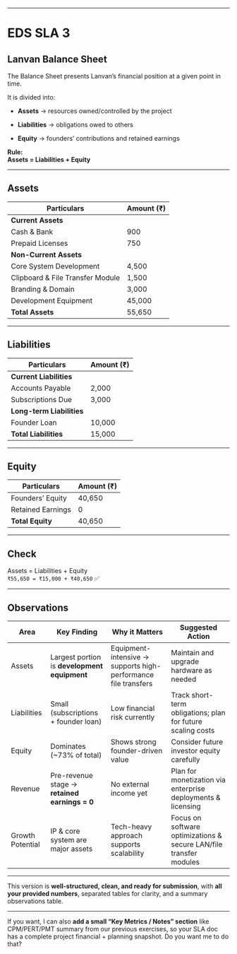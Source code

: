
***

# **EDS SLA 3**

## **Lanvan Balance Sheet**

The Balance Sheet presents Lanvan’s financial position at a given point in time.

It is divided into:

-   **Assets** → resources owned/controlled by the project
    
-   **Liabilities** → obligations owed to others
    
-   **Equity** → founders’ contributions and retained earnings
    

**Rule:**  
**Assets = Liabilities + Equity**

***

## **Assets**

| Particulars | Amount (₹) |
| --- | --- |
| **Current Assets** |     |
| Cash & Bank | 900 |
| Prepaid Licenses | 750 |
| **Non-Current Assets** |     |
| Core System Development | 4,500 |
| Clipboard & File Transfer Module | 1,500 |
| Branding & Domain | 3,000 |
| Development Equipment | 45,000 |
| **Total Assets** | 55,650 |

***

## **Liabilities**

| Particulars | Amount (₹) |
| --- | --- |
| **Current Liabilities** |     |
| Accounts Payable | 2,000 |
| Subscriptions Due | 3,000 |
| **Long-term Liabilities** |     |
| Founder Loan | 10,000 |
| **Total Liabilities** | 15,000 |

***

## **Equity**

| Particulars | Amount (₹) |
| --- | --- |
| Founders’ Equity | 40,650 |
| Retained Earnings | 0   |
| **Total Equity** | 40,650 |

***

## **Check**

Assets = Liabilities + Equity  
`₹55,650 = ₹15,000 + ₹40,650` ✅

***

## **Observations**

| Area | Key Finding | Why it Matters | Suggested Action |
| --- | --- | --- | --- |
| Assets | Largest portion is **development equipment** | Equipment-intensive → supports high-performance file transfers | Maintain and upgrade hardware as needed |
| Liabilities | Small (subscriptions + founder loan) | Low financial risk currently | Track short-term obligations; plan for future scaling costs |
| Equity | Dominates (~73% of total) | Shows strong founder-driven value | Consider future investor equity carefully |
| Revenue | Pre-revenue stage → **retained earnings = 0** | No external income yet | Plan for monetization via enterprise deployments & licensing |
| Growth Potential | IP & core system are major assets | Tech-heavy approach supports scalability | Focus on software optimizations & secure LAN/file transfer modules |

***

This version is **well-structured, clean, and ready for submission**, with **all your provided numbers**, separated tables for clarity, and a summary observations table.

***

If you want, I can also **add a small “Key Metrics / Notes” section** like CPM/PERT/PMT summary from our previous exercises, so your SLA doc has a complete project financial + planning snapshot. Do you want me to do that?